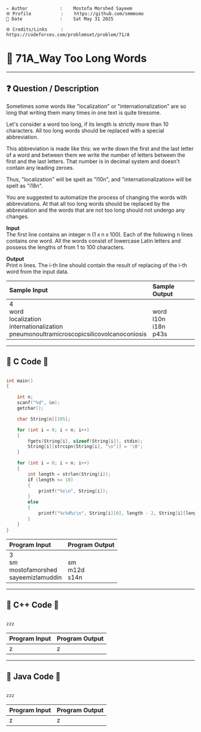 ```

✍️ Author            :    Mostofa Morshed Sayeem
🌐 Profile           :    https://github.com/smmmsmo
📅 Date              :    Sat May 31 2025

🌐 Credits/Links     :    https://codeforces.com/problemset/problem/71/A

```

# 📃 71A_Way Too Long Words
---
## ❓ Question / Description

Sometimes some words like "localization" or "internationalization" are so long that writing them many times in one text is quite 
tiresome.

Let's consider a word too long, if its length is strictly more than 10 characters. All too long words should be replaced with a 
special abbreviation.

This abbreviation is made like this: we write down the first and the last letter of a word and between them we write the number 
of letters between the first and the last letters. That number is in decimal system and doesn't contain any leading zeroes.

Thus, "localization" will be spelt as "l10n", and "internationalization» will be spelt as "i18n".

You are suggested to automatize the process of changing the words with abbreviations. At that all too long words should be replaced
by the abbreviation and the words that are not too long should not undergo any changes.


**Input**  
The first line contains an integer n (1 ≤ n ≤ 100). Each of the following n lines contains one word. All the words consist of 
lowercase Latin letters and possess the lengths of from 1 to 100 characters.


**Output**  
Print n lines. The i-th line should contain the result of replacing of the i-th word from the input data.




| Sample Input | Sample Output |
|:-------------|:--------------|
|   4 <br> word <br> localization <br> internationalization <br> pneumonoultramicroscopicsilicovolcanoconiosis  | <br> word <br> l10n <br> i18n <br> p43s

---

## 🎀 C Code 🎀


```c

int main()
{

    int n;
    scanf("%d", &n);
    getchar();

    char String[n][105];

    for (int i = 0; i < n; i++)
    {
        fgets(String[i], sizeof(String[i]), stdin);
        String[i][strcspn(String[i], "\n")] = '\0';
    }

    for (int i = 0; i < n; i++)
    {
        int length = strlen(String[i]);
        if (length <= 10)
        {
            printf("%s\n", String[i]);
        }
        else
        {
            printf("%c%d%c\n", String[i][0], length - 2, String[i][length - 1]);
        }
    }
}

```


| Program Input | Program Output |
|:--------------|:---------------|
|   3 <br> sm <br> mostofamorshed <br> sayeemizlamuddin | <br> sm <br> m12d <br> s14n

---

## 🎀 C++ Code 🎀



```C++

zzz

```


| Program Input | Program Output |
|:--------------|:---------------|
|   z           |   z            |

---

## 🎀 Java Code 🎀



```java

zzz

```


| Program Input | Program Output |
|:--------------|:---------------|
|   z           |   z            |